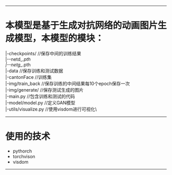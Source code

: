 ****
# 本模型是基于生成对抗网络的动画图片生成模型，本模型的模块：
|-checkpoints/ //保存中间的训练结果\
  |--netd_*.pth\
  |--netg_*.pth\
|-data //保存训练和测试数据\
 |-cantonFace //训练集\
|-img/train_back  //保存训练的中间结果每10个epoch保存一次\
|-img/generate/  //保存测试生成的图片\
|-main.py //包含训练和测试的代码\
|-model/model.py //定义GAN模型\
|-utils/visualize.py //使用visdom进行可视化\

***
# 使用的技术
- pythorch
- torchvison
- visdom

***

# 